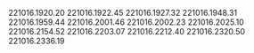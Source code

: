 221016.1920.20
221016.1922.45
221016.1927.32
221016.1948.31
221016.1959.44
221016.2001.46
221016.2002.23
221016.2025.10
221016.2154.52
221016.2203.07
221016.2212.40
221016.2320.50
221016.2336.19
